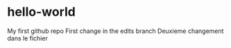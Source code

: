 # hello-world
My first github repo
First change in the edits branch
Deuxieme changement dans le fichier
